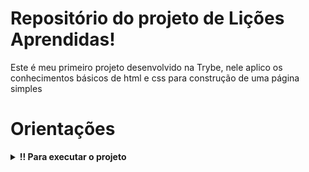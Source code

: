 # Repositório do projeto de Lições Aprendidas!
Este é meu primeiro projeto desenvolvido na Trybe, nele aplico os conhecimentos básicos de html e css para construção de uma página simples

# Orientações
  
<details>
<summary><strong>!! Para executar o projeto</strong></summary><br />

1. Clone o repositório

- Use o comando: `git clone git@github.com:renanmarquesgarcia/lessons-learned.git`
- Entre na pasta do repositório que você acabou de clonar:
  - `cd lessons-learned`

2. Instale as dependências
  - `npm install`

3. Dica para executar o projeto utilizando o VSCode
  - Na aba de extensões busque por Live Server
  - Instale a extensão
  - Após a instalação no canto inferior direito do VSCode clique em "Go live"
